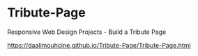 # Tribute-Page
Responsive Web Design Projects - Build a Tribute Page

https://daalimouhcine.github.io/Tribute-Page/Tribute-Page.html
